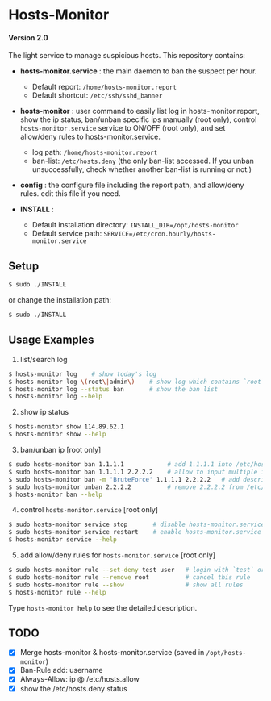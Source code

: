 # Hosts-Monitor

#### Version 2.0


The light service to manage suspicious hosts.  This repository contains:

* **hosts-monitor.service** : 
    the main daemon to ban the suspect per hour. 

    * Default report: `/home/hosts-monitor.report`
    * Default shortcut: `/etc/ssh/sshd_banner`

* **hosts-monitor** : 
    user command to easily list log in hosts-monitor.report, show the ip status, ban/unban specific ips manually (root only), control `hosts-monitor.service` service to ON/OFF (root only), and set allow/deny rules to hosts-monitor.service.

    * log path: `/home/hosts-monitor.report` 
    * ban-list: `/etc/hosts.deny` (the only ban-list accessed.  If you unban unsuccessfully, check whether another ban-list is running or not.)

* **config** :
    the configure file including the report path, and allow/deny rules. edit this file if you need.

* **INSTALL** :
    * Default installation directory: `INSTALL_DIR=/opt/hosts-monitor`
    * Default service path: `SERVICE=/etc/cron.hourly/hosts-monitor.service`


## Setup

```sh
$ sudo ./INSTALL
```

or change the installation path:
```sh
$ sudo ./INSTALL
```



## Usage Examples

   1. list/search log

```sh
$ hosts-monitor log    # show today's log
$ hosts-monitor log \(root\|admin\)    # show log which contains `root` or `admin`
$ hosts-monitor log --status ban       # show the ban list
$ hosts-monitor log --help
```

   2. show ip status

```sh
$ hosts-monitor show 114.89.62.1
$ hosts-monitor show --help
```

   3. ban/unban ip [root only]

```sh
$ sudo hosts-monitor ban 1.1.1.1            # add 1.1.1.1 into /etc/hosts.deny
$ sudo hosts-monitor ban 1.1.1.1 2.2.2.2    # allow to input multiple ips
$ sudo hosts-monitor ban -m 'BruteForce' 1.1.1.1 2.2.2.2   # add description about ips
$ sudo hosts-monitor unban 2.2.2.2          # remove 2.2.2.2 from /etc/hosts.deny
$ hosts-monitor ban --help
```

   4. control `hosts-monitor.service` [root only]

```sh
$ sudo hosts-monitor service stop       # disable hosts-monitor.service
$ sudo hosts-monitor service restart    # enable hosts-monitor.service and run it
$ hosts-monitor service --help
```

   5. add allow/deny rules for `hosts-monitor.service` [root only]

```sh
$ sudo hosts-monitor rule --set-deny test user   # login with `test` or `user` will be rejected
$ sudo hosts-monitor rule --remove root          # cancel this rule
$ sudo hosts-monitor rule --show                 # show all rules
$ hosts-monitor rule --help
```

Type `hosts-monitor help` to see the detailed description.


## TODO
- [x] Merge hosts-monitor & hosts-monitor.service (saved in `/opt/hosts-monitor`)
- [x] Ban-Rule add: username
- [x] Always-Allow: ip @ /etc/hosts.allow
- [x] show the /etc/hosts.deny status
